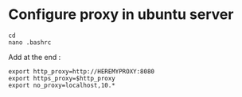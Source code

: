 
# Configure proxy in ubuntu server

````
cd
nano .bashrc
````

Add at the end :

````
export http_proxy=http://HEREMYPROXY:8080
export https_proxy=$http_proxy
export no_proxy=localhost,10.*
````
